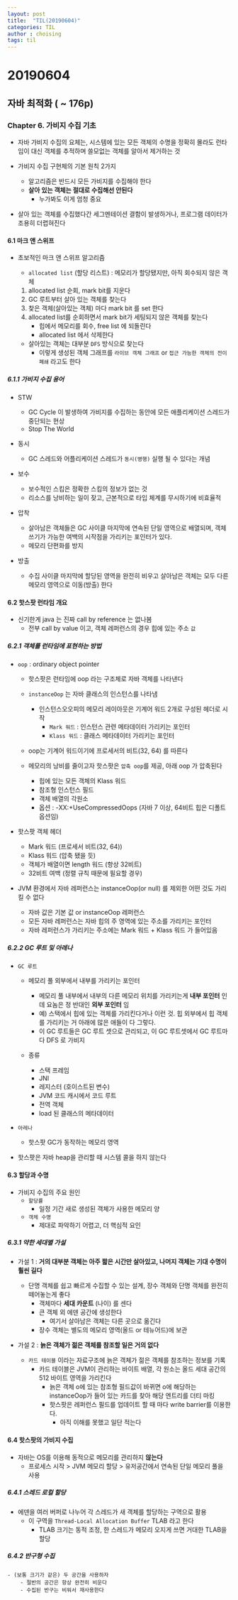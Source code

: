```yaml
---
layout: post
title:  "TIL(20190604)"
categories: TIL
author : choising
tags: til
---
```


# 20190604

## 자바 최적화 ( ~ 176p)

### Chapter 6. 가비지 수집 기초

- 자바 가비지 수집의 요체는, 시스템에 있는 모든 객체의 수명을 정확히 몰라도 런타임이 대신 객체를 추적하며 쓸모없는 객체를 알아서 제거하는 것

- 가비지 수집 구현체의 기본 원칙 2가지
    - 알고리즘은 반드시 모든 가비지를 수집해야 한다
    - **살아 있는 객체는 절대로 수집해선 안된다**
        - 누가봐도 이게 엄청 중요

- 살아 있는 객체를 수집했다간 세그멘테이션 결함이 발생하거나, 프로그램 데이터가 조용히 더렵혀진다

#### 6.1 마크 앤 스위프

- 초보적인 마크 앤 스위프 알고리즘
    - `allocated list` (할당 리스트) : 메모리가 할당됐지만, 아직 회수되지 않은 객체
    1. allocated list 순회, mark bit를 지운다
    2. GC 루트부터 살아 있는 객체를 찾는다
    3. 찾은 객체(살아있는 객체) 마다 mark bit 를 set 한다
    4. allocated list를 순회하면서 mark bit가 세팅되지 않은 객체를 찾는다
        - 힙에서 메모리를 회수, free list 에 되돌린다
        - allocated list 에서 삭제한다

    - 살아있는 객체는 대부분 `DFS` 방식으로 찾는다
        - 이렇게 생성된 객체 그래프를 `라이브 객체 그래프` or `접근 가능한 객체의 전이 폐쇄` 라고도 한다


##### 6.1.1 가비지 수집 용어

- STW
    - GC Cycle 이 발생하여 가비지를 수집하는 동안에 모든 애플리케이션 스레드가 중단되는 현상
    - Stop The World

- 동시
    - GC 스레드와 어플리케이션 스레드가 `동시(병행)` 실행 될 수 있다는 개념

- 보수
    - 보수적인 스킴은 정확한 스킴의 정보가 없는 것
    - 리소스를 낭비하는 일이 잦고, 근본적으로 타입 체계를 무시하기에 비효율적

- 압착
    - 살아남은 객체들은 GC 사이클 마지막에 연속된 단일 영역으로 배열되며, 객체 쓰기가 가능한 여백의 시작점을 가리키는 포인터가 있다.
    - 메모리 단편화를 방지

- 방출
    - 수집 사이클 마지막에 할당된 영역을 완전히 비우고 살아남은 객체는 모두 다른 메모리 영역으로 이동(방출) 한다

#### 6.2 핫스팟 런타임 개요

- 신기한게 java 는 진짜 call by reference 는 없나봄
    - 전부 call by value 이고, 객체 레퍼런스의 경우 힙에 있는 주소 `값`

##### 6.2.1 객체를 런타임에 표현하는 방법

- `oop` : ordinary object pointer
    - 핫스팟은 런타임에 oop 라는 구조체로 자바 객체를 나타낸다
    - `instanceOop` 는 자바 클래스의 인스턴스를 나타냄
        - 인스턴스오오피의 메모리 레이아웃은 기계어 워드 2개로 구성된 헤더로 시작
            - `Mark 워드` : 인스턴스 관련 메타데이터 가리키는 포인터
            - `Klass 워드` : 클래스 메타데이터 가리키는 포인터

    - oop는 기계어 워드이기에 프로세서의 비트(32, 64) 를 따른다
    - 메모리의 낭비를 줄이고자 핫스팟은 `압축 oop`를 제공, 아래 oop 가 압축된다
        - 힙에 있는 모든 객체의 Klass 워드
        - 참조형 인스턴스 필드
        - 객체 배열의 각원소
        - 옵션 : -XX:+UseCompressedOops (자바 7 이상, 64비트 힙은 디폴트 옵션임)

- 핫스팟 객체 헤더
    - Mark 워드 (프로세서 비트(32, 64))
    - Klass 워드 (압축 됐을 듯)
    - 객체가 배열이면 length 워드 (항상 32비트)
    - 32비트 여백 (정렬 규칙 때문에 필요할 경우)

- JVM 환경에서 자바 레퍼런스는 instanceOop(or null) 를 제외한 어떤 것도 가리킬 수 없다
    - 자바 값은 기본 값 or instanceOop 레퍼런스
    - 모든 자바 레퍼런스는 자바 힙의 주 영역에 있는 주소를 가리키는 포인터
    - 자바 레퍼런스가 가리키는 주소에는 Mark 워드 + Klass 워드 가 들어있음

##### 6.2.2 GC 루트 및 아레나

- `GC 루트`
    - 메모리 풀 외부에서 내부를 가리키는 포인터
        - 메모리 풀 내부에서 내부의 다른 메모리 위치를 가리키는게 **내부 포인터** 인데 요놈은 정 반대인 **외부 포인터** 임
        - 예) 스택에서 힙에 있는 객체를 가리킨다거나 이런 것. 힙 외부에서 힙 객체를 가리키는 거 아래에 많은 애들이 다 그렇다.
        - 이 GC 루트들은 GC 루트 셋으로 관리되고, 이 GC 루트셋에서 GC 루트마다 DFS 로 가비지

    - 종류
        - 스택 프레임
        - JNI
        - 레지스터 (호이스트된 변수)
        - JVM 코드 캐시에서 코드 루트
        - 전역 객체
        - load 된 클래스의 메타데이터

- `아레나`
    - 핫스팟 GC가 동작하는 메모리 영역

- 핫스팟은 자바 heap을 관리할 때 시스템 콜을 하지 않는다

#### 6.3 할당과 수명

- 가비지 수집의 주요 원인
    - `할당률`
        - 일정 기간 새로 생성된 객체가 사용한 메모리 양
    - `객체 수명`
        - 제대로 파악하기 어렵고, 더 핵심적 요인

##### 6.3.1 약한 세대별 가설

- 가설 1 : **거의 대부분 객체는 아주 짧은 시간만 살아있고, 나머지 객체는 기대 수명이 훨씬 길다**
    - 단명 객체를 쉽고 빠르게 수집할 수 있는 설계, 장수 객체와 단명 객체를 완전히 떼어놓는게 좋다
        - 객체마다 **세대 카운트** (나이) 를 센다
        - 큰 객체 외 에덴 공간에 생성한다
            - 여기서 살아남은 객체는 다른 곳으로 옮긴다
        - 장수 객체는 별도의 메모리 영역(올드 or 테뉴어드)에 보관

- 가설 2 : **늙은 객체가 젊은 객체를 참조할 일은 거의 없다**
    - `카드 테이블` 이라는 자료구조에 늙은 객체가 젊은 객체를 참조하는 정보를 기록
        - 카드 테이블은 JVM이 관리하는 바이트 배열, 각 원소는 올드 세대 공간의 512 바이트 영역을 가리킨다
            - 늙은 객체 o에 있는 참조형 필드값이 바뀌면 o에 해당하는 instanceOop가 들어 있는 카드를 찾아 해당 엔트리를 더티 마킹
            - 핫스팟은 레퍼런스 필드를 업데이트 할 때 마다 write barrier를 이용한다.
                - 아직 이해를 못했고 일단 적는다

#### 6.4 핫스팟의 가비지 수집

- 자바는 OS를 이용해 동적으로 메모리를 관리하지 **않는다**
    - 프로세스 시작 > JVM 메모리 할당 > 유저공간에서 연속된 단일 메모리 풀을 사용

##### 6.4.1 스레드 로컬 할당

- 에덴을 여러 버퍼로 나누어 각 스레드가 새 객체를 할당하는 구역으로 활용
    - 이 구역을 `Thread-Local Allocation Buffer` TLAB 라고 한다
        - TLAB 크기는 동적 조정, 한 스레드가 메모리 오지게 쓰면 거대한 TLAB을 할당

##### 6.4.2 반구형 수집
    - (보통 크기가 같은) 두 공간을 사용하자
        - 절반의 공간은 항상 완전히 비운다
        - 수집된 반구는 비워서 재사용한다



